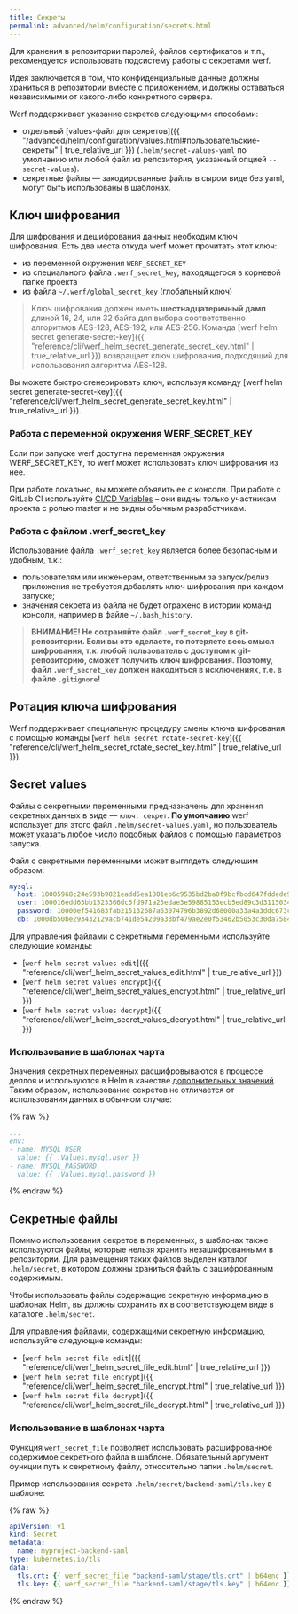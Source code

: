 ```yaml
---
title: Секреты
permalink: advanced/helm/configuration/secrets.html
---
```


Для хранения в репозитории паролей, файлов сертификатов и т.п., рекомендуется использовать подсистему работы с секретами werf.

Идея заключается в том, что конфиденциальные данные должны храниться в репозитории вместе с приложением, и должны оставаться независимыми от какого-либо конкретного сервера.

Werf поддерживает указание секретов следующими способами:
 - отдельный [values-файл для секретов]({{ "/advanced/helm/configuration/values.html#пользовательские-секреты" | true_relative_url }}) (`.helm/secret-values-yaml` по умолчанию или любой файл из репозитория, указанный опцией `--secret-values`).
 - секретные файлы — закодированные файлы в сыром виде без yaml, могут быть использованы в шаблонах.

## Ключ шифрования

Для шифрования и дешифрования данных необходим ключ шифрования. Есть два места откуда werf может прочитать этот ключ:
* из переменной окружения `WERF_SECRET_KEY`
* из специального файла `.werf_secret_key`, находящегося в корневой папке проекта
* из файла `~/.werf/global_secret_key` (глобальный ключ)

> Ключ шифрования должен иметь **шестнадцатеричный дамп** длиной 16, 24, или 32 байта для выбора соответственно алгоритмов AES-128, AES-192, или AES-256. Команда [werf helm secret generate-secret-key]({{ "reference/cli/werf_helm_secret_generate_secret_key.html" | true_relative_url }}) возвращает ключ шифрования, подходящий для использования алгоритма AES-128.

Вы можете быстро сгенерировать ключ, используя команду [werf helm secret generate-secret-key]({{ "reference/cli/werf_helm_secret_generate_secret_key.html" | true_relative_url }}).
### Работа с переменной окружения WERF_SECRET_KEY

Если при запуске werf доступна переменная окружения WERF_SECRET_KEY, то werf может использовать ключ шифрования из нее.

При работе локально, вы можете объявить ее с консоли. При работе с GitLab CI используйте [CI/CD Variables](https://docs.gitlab.com/ee/ci/variables/#variables) – они видны только участникам проекта с ролью master и не видны обычным разработчикам.

### Работа с файлом .werf_secret_key

Использование файла `.werf_secret_key` является более безопасным и удобным, т.к.:
* пользователям или инженерам, ответственным за запуск/релиз приложения не требуется добавлять ключ шифрования при каждом запуске;
* значения секрета из файла не будет отражено в истории команд консоли, например в файле `~/.bash_history`.

> **ВНИМАНИЕ! Не сохраняйте файл `.werf_secret_key` в git-репозитории. Если вы это сделаете, то потеряете весь смысл шифрования, т.к. любой пользователь с доступом к git-репозиторию, сможет получить ключ шифрования. Поэтому, файл `.werf_secret_key` должен находиться в исключениях, т.е. в файле `.gitignore`!**

## Ротация ключа шифрования

Werf поддерживает специальную процедуру смены ключа шифрования с помощью команды [`werf helm secret rotate-secret-key`]({{ "reference/cli/werf_helm_secret_rotate_secret_key.html" | true_relative_url }}).

## Secret values

Файлы с секретными переменными предназначены для хранения секретных данных в виде — `ключ: секрет`. **По умолчанию** werf использует для этого файл `.helm/secret-values.yaml`, но пользователь может указать любое число подобных файлов с помощью параметров запуска.

Файл с секретными переменными может выглядеть следующим образом:
```yaml
mysql:
  host: 10005968c24e593b9821eadd5ea1801eb6c9535bd2ba0f9bcfbcd647fddede9da0bf6e13de83eb80ebe3cad4
  user: 100016edd63bb1523366dc5fd971a23edae3e59885153ecb5ed89c3d31150349a4ff786760c886e5c0293990
  password: 10000ef541683fab215132687a63074796b3892d68000a33a4a3ddc673c3f4de81990ca654fca0130f17
  db: 1000db50be293432129acb741de54209a33bf479ae2e0f53462b5053c30da7584e31a589f5206cfa4a8e249d20
```

Для управления файлами с секретными переменными используйте следующие команды:
- [`werf helm secret values edit`]({{ "reference/cli/werf_helm_secret_values_edit.html" | true_relative_url }})
- [`werf helm secret values encrypt`]({{ "reference/cli/werf_helm_secret_values_encrypt.html" | true_relative_url }})
- [`werf helm secret values decrypt`]({{ "reference/cli/werf_helm_secret_values_decrypt.html" | true_relative_url }})

### Использование в шаблонах чарта

Значения секретных переменных расшифровываются в процессе деплоя и используются в Helm в качестве [дополнительных значений](https://helm.sh/docs/chart_template_guide/values_files/). Таким образом, использование секретов не отличается от использования данных в обычном случае:

{% raw %}
```yaml
...
env:
- name: MYSQL_USER
  value: {{ .Values.mysql.user }}
- name: MYSQL_PASSWORD
  value: {{ .Values.mysql.password }}
```
{% endraw %}

## Секретные файлы

Помимо использования секретов в переменных, в шаблонах также используются файлы, которые нельзя хранить незашифрованными в репозитории. Для размещения таких файлов выделен каталог `.helm/secret`, в котором должны храниться файлы с зашифрованным содержимым.

Чтобы использовать файлы содержащие секретную информацию в шаблонах Helm, вы должны сохранить их в соответствующем виде в каталоге `.helm/secret`.

Для управления файлами, содержащими секретную информацию, используйте следующие команды:
 - [`werf helm secret file edit`]({{ "reference/cli/werf_helm_secret_file_edit.html" | true_relative_url }})
 - [`werf helm secret file encrypt`]({{ "reference/cli/werf_helm_secret_file_encrypt.html" | true_relative_url }})
 - [`werf helm secret file decrypt`]({{ "reference/cli/werf_helm_secret_file_decrypt.html" | true_relative_url }})


### Использование в шаблонах чарта

<!-- Move to reference -->

Функция `werf_secret_file` позволяет использовать расшифрованное содержимое секретного файла в шаблоне. Обязательный аргумент функции путь к секретному файлу, относительно папки `.helm/secret`.

Пример использования секрета `.helm/secret/backend-saml/tls.key` в шаблоне:

{% raw %}
```yaml
apiVersion: v1
kind: Secret
metadata:
  name: myproject-backend-saml
type: kubernetes.io/tls
data:
  tls.crt: {{ werf_secret_file "backend-saml/stage/tls.crt" | b64enc }}
  tls.key: {{ werf_secret_file "backend-saml/stage/tls.key" | b64enc }}
```
{% endraw %}
